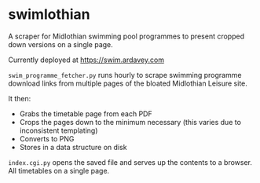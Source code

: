 # swimlothian
A scraper for Midlothian swimming pool programmes to present cropped down versions on a single page.

Currently deployed at https://swim.ardavey.com

`swim_programme_fetcher.py` runs hourly to scrape swimming programme download links from multiple pages of the bloated Midlothian Leisure site.

It then:
 * Grabs the timetable page from each PDF
 * Crops the pages down to the minimum necessary (this varies due to inconsistent templating)
 * Converts to PNG
 * Stores in a data structure on disk
 
 `index.cgi.py` opens the saved file and serves up the contents to a browser.  All timetables on a single page.
